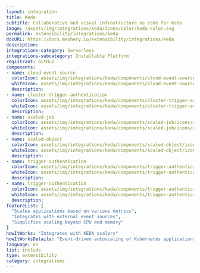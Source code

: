 ```yaml
---
layout: integration
title: Keda
subtitle: Collaborative and visual infrastructure as code for Keda
image: /assets/img/integrations/keda/icons/color/keda-color.svg
permalink: extensibility/integrations/keda
docURL: https://docs.meshery.io/extensibility/integrations/keda
description: 
integrations-category: Serverless
integrations-subcategory: Installable Platform
registrant: GitHub
components: 
- name: cloud-event-source
  colorIcon: assets/img/integrations/keda/components/cloud-event-source/icons/color/cloud-event-source-color.svg
  whiteIcon: assets/img/integrations/keda/components/cloud-event-source/icons/white/cloud-event-source-white.svg
  description: 
- name: cluster-trigger-authentication
  colorIcon: assets/img/integrations/keda/components/cluster-trigger-authentication/icons/color/cluster-trigger-authentication-color.svg
  whiteIcon: assets/img/integrations/keda/components/cluster-trigger-authentication/icons/white/cluster-trigger-authentication-white.svg
  description: 
- name: scaled-job
  colorIcon: assets/img/integrations/keda/components/scaled-job/icons/color/scaled-job-color.svg
  whiteIcon: assets/img/integrations/keda/components/scaled-job/icons/white/scaled-job-white.svg
  description: 
- name: scaled-object
  colorIcon: assets/img/integrations/keda/components/scaled-object/icons/color/scaled-object-color.svg
  whiteIcon: assets/img/integrations/keda/components/scaled-object/icons/white/scaled-object-white.svg
  description: 
- name: trigger-authentication
  colorIcon: assets/img/integrations/keda/components/trigger-authentication/icons/color/trigger-authentication-color.svg
  whiteIcon: assets/img/integrations/keda/components/trigger-authentication/icons/white/trigger-authentication-white.svg
  description: 
- name: trigger-authentication
  colorIcon: assets/img/integrations/keda/components/trigger-authentication/icons/color/trigger-authentication-color.svg
  whiteIcon: assets/img/integrations/keda/components/trigger-authentication/icons/white/trigger-authentication-white.svg
  description: 
featureList: [
  "Scales applications based on various metrics",
  "Integrates with external event sources",
  "Simplifies scaling beyond CPU and memory"
]
howItWorks: "Integrates with KEDA scalers"
howItWorksDetails: "Event-driven autoscaling of Kubernetes applications"
language: en
list: include
type: extensibility
category: integrations
---
```

